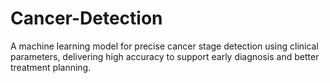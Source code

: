 # Cancer-Detection
A machine learning model for precise cancer stage detection using clinical parameters, delivering high accuracy to support early diagnosis and better treatment planning.
